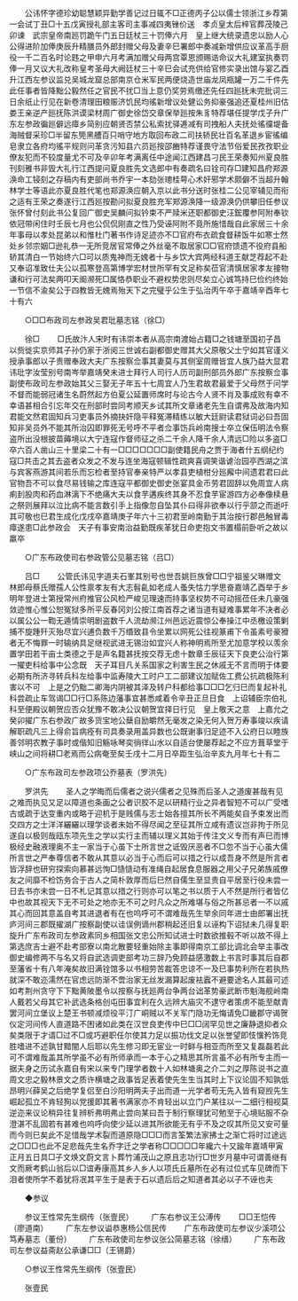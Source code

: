 <!-- { "loadSidebar": true } -->
　　公讳怀字德珍幼聪慧颖异勤学善记过日辄不□正德丙子公以儒士领浙江乡荐第一会试丁丑□十五戊寅授礼部主客司主事减四夷锉价送　孝贞皇太后梓官葬茂陵己卯谏　武宗皇帝南廵罚跪午门五日廷杖三十罚俸六月　皇上继大统录遗忠以励人心公得进阶加俸庚辰升精膳员外郎封赠父母及妻辛巳署郎中奏减新增供应议革高手厨役一千二百名时论韪之甲申六月考满加赠父母两宫覃恩颁赐诰命议大礼建室执奏罚俸一月又议大礼改称皇考圣母大阙廷杖三十辛巳会试充供给官修实录出馆与宴乙酉升江西左参议监兑吴城龙窟总部南京仓米军民两便烧造世庙龙凤瓶罐一万二千件先此任事者皆降黜公毅然任之官民不扰□当上意仍奖劳焉缴还先任四廵抚未完批词三日余纸止行见在新卷清理田粮赈济饥民均徭新增议处健讼务抑豪强追还夏桂州旧估娄王亲逆产廵抚陈洪谟梁材周广御史徐岱交章保举廵按朱豸特荐堪任提学戊子升广东左参政徧廵僻远瘴乡简别应朝贤否禁公私索扰驿逓减有司拽船人夫抚处徭徸堤备海贼督采珍□半留东筦黑艚百只哨守地方取回布政二司扶轿民壮百名革退乡宦徭编皂隶立各府均徭平规则问革贪污知县六员廵按邵豳特荐谨畏守法节俗爱民孜孜职业僚友犯而不较度量尤不可及辛卯年考满离任中途闻江西建昌刁民王荣奏知州夏良胜刊刻雅书非毁大礼行江西提问夏良胜先文选郎中有奏疏名曰铨司存□建知昌府郑源涣命工锓刻之存稿内有吏部尚书乔宇一本劾张璁桂萼心术奸邪学术颇僻不当超升翰林学士等语此亦夏良胜代笔也郑源涣应朝入京以此书分送时张桂二公见宰辅见而衔之适有王荣之奏遂行江西廵按勘问拟夏良胜充军郑源涣降一级源涣仍供攀旧任参议张怀曾付刻此书公复回广御史吴麟问拟钤束不严赎米还职都御史汪鋐覆参阿附奉钦依冠带闲住时壬辰七月也公侃侃刚直之性乃受诬阿附不竟所施惜哉自此家居三十余年事母以孝处昆弟以和惟杜门著书作诗足迹亦不□官府布衣疏食督耕饭牛如寒士然处乡邻宗姻□逊礼恭一无所竞居官常俸之外丝毫不取居家□□官府馈遗不役府县船轿其清白一节始终六□可以质鬼神而无媿者十与乡饮大宾两经科道王献芝荐起不赴又奉诏准致仕夫公以孤寒登高第博学宏材世所罕有文足称矣莅官清慎居家孝友接物谦和行可法矣两叩天阍濒死□属恪恭职业不避权势忠则尽矣立心诚笃持巳俭约终始一节信不渝矣公于四教皆无媿焉殆天下之完璧乎公生于弘治丙午卒于嘉靖辛酉年七十有六 

　　○□□布政司左参政吴君玭墓志铭（徐□） 

　　徐□ 
　　□氏故汴人宋时有讳崇本者从高宗南渡始占籍□之钱塘至国初子昌以赀徙实京师其子孙仍家于浙阅三世诚右副都御史赠其大父原敬父士宁如其官谨义授承事郎以子贵赠奉政大夫广东按察佥事其妻莫与其侧室周赠皆宜人族乃益大显君讳玭字汝莹别号南岑举嘉靖癸未进士拜行人司行人历司副刑部员外郎广东按察佥事副使布政司左参政始其父三娶无子年五十七周宜人乃生君故君最爱于父母然于问学不督而能弱冠诸生名蔚然起方伯夏公延置师席时与论古今人贤不肖及事成败有幸不幸语甚相合引忘年交在刑部时尝同考顺天乡试其所文章诸老先生自谓弗及故海内知君能文然君固知兵习吏事员外摘抉奸隐平释冤滞精练以敏大廷尉读君狱词必曰吾固知非吴员外不能其所治囚即罪死无号呼不平者佥事饬兵岭南搜士卒立保伍明法令察盗所出没根披苗薅境以大宁连寇作督师征之杀二千余人降千余人清远□险以多盗□卒六百人凿山三十里梁二十有一□□□□□□□副使籍民舟之贾于海者什五纲纪约寇□共击之其去盗者众发之不发与连坐海寇顿辑性疏爽喜调笑谐谑治园亭西湖之滨与宾客燕游其间若乐而忘检者至持官奉亲特严以孝县吏植柑分廵廨中间遗君君曰此官物吾不可以食尽易钱输之库连寇平都御史御史张宴具金币劳君固辞以免周宜人病痢刲股肉和药血淋漓下不绝痛大夫以食芋遘疾终其身不忍食芋宦游四方必奉像椟悬之祭则展拜以泣比病不能言数引手上指像忽自坠其仆曰得非欲奉以行乎颔之而逝吁其可敬也巳君生成化戊戌卒嘉靖庚子年六十三初君至岭南勤于其治按行郡邑触冒毒瘴遂患□此参政会　天子有事安南治益勤既疾革犹日命吏抱文书置榻前卧听之故以羸卒 

　　○广东布政使司右参政管公见墓志铭（吕□） 

　　吕□ 
　　公管氏讳见字道夫石峯其别号也世吾姚巨族曾□□宁祖鉴父琳赠文林郎母蔡氏赠孺人公性禀孝友有大志髫齓如老成人蚤失怙力学思奋嘉靖乙酉举于乡明年登进士第授常州府推官公风检严峻见理速而持事坚权势不可动摇莅任未几豪强敛迹惟心惟公恕冤狱多所平反春冈刘公按江南首荐之诸当道有疑难事累年不决者必以属公公一鞫无遁情崇明剧盗数千人流劫濒江州邑远近震惊公奉操江中丞檄设策剿捕不旋踵歼灭殆尽宜兴逋负数千万缗致县令坐累以网死公往视篆甫下令虽素号豪猾者无不悔罪一时输纳具足继视武进无锡治如宜兴人称神明焉所至尤加意学校以羡余置学田若干亩士类德之于是声名籍甚抚按交荐无虑十数章壬辰征天下良吏公治行第一擢吏科给事中公念既　天子耳目凡关系国家之利害生民之休戚无不言而明于体要必期有所济寻转兵科左给事中监寿陵大工时户工二部建议加赋佐工费公抗疏极陈利害以不可　上是之仍黜二卿海内阴被其泽及转户科都给事□□□乞归巳而复起补礼科尝疏止车驾谒□□行□系陈边藩事宜甚悉咸着令辛丑正旦日食　上诏辅臣宗伯礼科至便殿议朝贺应否众犹豫不敢决公议朝贺宜择日行见　皇上敬天之意　上嘉允之癸卯擢广东右参政广故多货宝地公蘖自励皭然无毫发之染无何入贺万寿事竣以疾请解职疏凡三上得俞旨病痊有司具奏录用盖异数也公既谢事归足迹不入公府日以睦族善邻明农教子事时或偕知旧觞咏琴奕徜徉山水以自适台使屡荐起之不应方葺草堂于峡山之间将耕□老焉而公病奄至矣壬戌十二月日卒距生弘治辛亥九月年七十有二 

　　○广东布政司左参政项公乔墓表（罗洪先） 

　　罗洪先 
　　圣人之学晦而后儒者之说兴儒者之见殊而后圣人之道废甚哉有见之难而执见又足以障道也条画之公者识胶不足以研精行业之异者智短不可以广受嗜古或疏于达变重内或略于迎机于是贱儒与志士始各擅其所长不两能矣自予束发出而交四方之士洋洋纚纚以理学谈者未始不得尽闻之至征其所立咸有遗议岂非拘于所见遂自以极则哉瓯东项先生之学以实行主而辅以理义其始于传注文义专而有声巳而博极经史融液理奥不主一家当于心虽下士所言世之诋毁厌恶者不□忽不当于心虽大儒所言世之严奉尊信者不敢从其意以必当于心而后可以措之行以成吾身不然是所言者皆浮辞也研穷探索向慕甚远恂□慥慥动有准绳自起居食息服器之用父子兄弟族戚僚友之间靡不检饬务合于古人之简朴敦厚而后巳然自儒生至显贵自平居至行役未尝一日去书亦未尝一日不札记其意以措之行则亦可以笔之书以质于人不然是所行者皆亿中也故其视天下无不可处之地亦无不可之时凡众之所难堪与俗之所甚忌者一不以戚其心而回其意盖自考其进退者有在也呜呼可不谓难哉先生举余同年进士由郎署出抚庐河间三郡既擢湖广按察副使以诖误例谪州郡稍起还旧复以诬构下诏狱未几得复职旋升广东布政司左参政素同乡相国张文忠公所知试进士时数欲推毂不听以故不得上第选庶吉士避不赴考部寮以南北散要轻重始除主事即得南京工部比调北会举主事改御史编修两不与名又将自武选调吏部考功三辞乃免顾益感激数上书言时事其后自郡至藩省十有八年淹矣故旧满铨馆多以书相劳苦裁答忠谅不一及巳事势利所在若执热就深不敢迩濡然在官虑远防渐不啻治家无丝发漏算起废袪蠧不避要途名人其最可述如考荆州贪守下下黜黄陂墨令以按察与抚廵两台争两台诎革势豪武断市魁海舰岭南人戴若父母其它补武选条格创屯田事宜利在久远辨大庙灾不逮守者策虏不能至献青罢河间立堡议上楚王书顿减烦役平汀广峒贼以不关军门隐功无悔请免□畿郡守谒贺仪定河间传人直道路不困诸如此类在汉世良吏传中巳□□阔罕见世之廉静退抑者众矣类限于才谞□过不□或巧避职任尔使其力足以振功伐文足以张誉望即忮懻矜饰竞胜嗜进不述孰甘黯闇人后耶以先生修习即无宦业一时鲜与相亚而所至又复磊磊若此可不谓难哉盖其所学虽不必有所师承而一本于心之精思其所言虽不必有所专主而一据夫身之历试永嘉自有宋以来专门理学者数十人如林塘奥之介二刘之厚陈说书之直周文忠之毅林景文之质许横塘之政事皆足表着使先生生当其时上下议论固不知孰低昂明兴薛吴之后绝学复侣至白沙阳明两夫子出而道一光学者苟无先入皆有窥觊先生崛起孤立不肯轻狥以党援即其著书满家亦不肯轻出以立门户某往以一二细行相视莫逆迩来议论稍异往复辨析弗明弗止尝向某曰吾于制行察理犹可勉至于心境贴服不杂澄湛不乱固若有甚难也呜呼向使少延以进其所欲能无有乎不及之叹其所见又安可量而今则巳矣此不足惜哉学术裂而道原隐□□□而言筌繁法家拂士之渐亡将时过途远之□□□也此不足悲哉先生名乔字迁之学者称□□□□□年纔六十又踰年嘉靖甲寅正月五日具□子文焕文蔚文言卜葬竹浦茂山之原且志功行□世岁月墓中可谓善继有文而厥考鹤山翁后以□谊寿康高其乡人乡人以项氏丘墓所在必有过位式车见碑而下泪者使所学不着犹将冺其平生于是表于石以遗后后之知道者其必以子不诬也夫 

　　◆参议 

　　参议王性常先生纲传（张壹民） 
　　广东右参议王公溥传 
　　□□王恺传（廖道南） 
　　广东左参议谥恭惠杨公信民传 
　　广东布政使司左参议少溪项公笃寿墓志（董份） 
　　广东布政使司左参议张公简墓志铭（徐缙） 
　　广东布政司左参议益斋赵公承谦□□（王锡爵） 

　　○参议王性常先生纲传（张壹民） 

　　张壹民 

